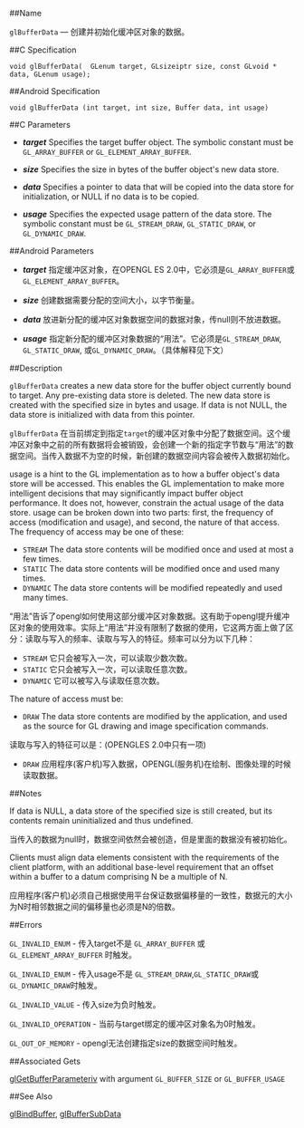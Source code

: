 ##Name

`glBufferData` — 创建并初始化缓冲区对象的数据。

##C Specification

    void glBufferData(  GLenum target, GLsizeiptr size, const GLvoid * data, GLenum usage);

##Android Specification

    void glBufferData (int target, int size, Buffer data, int usage)

##C Parameters

- ***target*** Specifies the target buffer object. The symbolic constant must be `GL_ARRAY_BUFFER` or `GL_ELEMENT_ARRAY_BUFFER`.

- ***size*** Specifies the size in bytes of the buffer object's new data store.

- ***data*** Specifies a pointer to data that will be copied into the data store for initialization, or NULL if no data is to be copied.

- ***usage*** Specifies the expected usage pattern of the data store. The symbolic constant must be `GL_STREAM_DRAW`, `GL_STATIC_DRAW`, or `GL_DYNAMIC_DRAW`.

##Android Parameters

- ***target*** 指定缓冲区对象，在OPENGL ES 2.0中，它必须是`GL_ARRAY_BUFFER`或`GL_ELEMENT_ARRAY_BUFFER`。

- ***size*** 创建数据需要分配的空间大小，以字节衡量。

- ***data*** 放进新分配的缓冲区对象数据空间的数据对象，传null则不放进数据。

- ***usage*** 指定新分配的缓冲区对象数据的“用法”。它必须是`GL_STREAM_DRAW`, `GL_STATIC_DRAW`, 或`GL_DYNAMIC_DRAW`。（具体解释见下文）

##Description

`glBufferData` creates a new data store for the buffer object currently bound to target. Any pre-existing data store is deleted. The new data store is created with the specified size in bytes and usage. If data is not NULL, the data store is initialized with data from this pointer.

`glBufferData` 在当前绑定到指定`target`的缓冲区对象中分配了数据空间。这个缓冲区对象中之前的所有数据将会被销毁，会创建一个新的指定字节数与“用法”的数据空间。当传入数据不为空的时候，新创建的数据空间内容会被传入数据初始化。

usage is a hint to the GL implementation as to how a buffer object's data store will be accessed. This enables the GL implementation to make more intelligent decisions that may significantly impact buffer object performance. It does not, however, constrain the actual usage of the data store. usage can be broken down into two parts: first, the frequency of access (modification and usage), and second, the nature of that access. The frequency of access may be one of these:

- `STREAM` The data store contents will be modified once and used at most a few times.
- `STATIC` The data store contents will be modified once and used many times.
- `DYNAMIC` The data store contents will be modified repeatedly and used many times.

“用法”告诉了opengl如何使用这部分缓冲区对象数据。这有助于opengl提升缓冲区对象的使用效率。实际上“用法”并没有限制了数据的使用，它这两方面上做了区分：读取与写入的频率、读取与写入的特征。频率可以分为以下几种：

- `STREAM` 它只会被写入一次，可以读取少数次数。
- `STATIC` 它只会被写入一次，可以读取任意次数。
- `DYNAMIC` 它可以被写入与读取任意次数。

The nature of access must be:

- `DRAW` The data store contents are modified by the application, and used as the source for GL drawing and image specification commands.

读取与写入的特征可以是：(OPENGLES 2.0中只有一项)

- `DRAW` 应用程序(客户机)写入数据，OPENGL(服务机)在绘制、图像处理的时候读取数据。

##Notes

If data is NULL, a data store of the specified size is still created, but its contents remain uninitialized and thus undefined.

当传入的数据为null时，数据空间依然会被创造，但是里面的数据没有被初始化。

Clients must align data elements consistent with the requirements of the client platform, with an additional base-level requirement that an offset within a buffer to a datum comprising N be a multiple of N.

应用程序(客户机)必须自己根据使用平台保证数据偏移量的一致性，数据元的大小为N时相邻数据之间的偏移量也必须是N的倍数。

##Errors

`GL_INVALID_ENUM` - 传入target不是 `GL_ARRAY_BUFFER` 或 `GL_ELEMENT_ARRAY_BUFFER` 时触发。

`GL_INVALID_ENUM` - 传入usage不是 `GL_STREAM_DRAW`,`GL_STATIC_DRAW`或`GL_DYNAMIC_DRAW`时触发。

`GL_INVALID_VALUE` - 传入size为负时触发。

`GL_INVALID_OPERATION` - 当前与target绑定的缓冲区对象名为0时触发。

`GL_OUT_OF_MEMORY` - opengl无法创建指定size的数据空间时触发。

##Associated Gets

[glGetBufferParameteriv](glGetBufferParameteriv.md) with argument `GL_BUFFER_SIZE` or `GL_BUFFER_USAGE`

##See Also

[glBindBuffer](glBindBuffer.md), [glBufferSubData](glBufferSubData.md)


